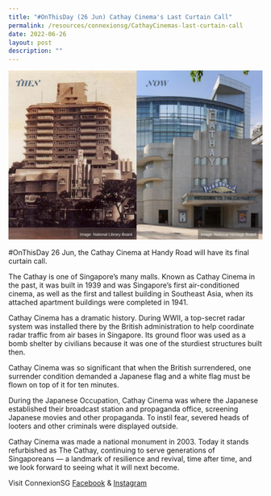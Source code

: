 ```yaml
---
title: "#OnThisDay (26 Jun) Cathay Cinema's Last Curtain Call"
permalink: /resources/connexionsg/CathayCinemas-last-curtain-call
date: 2022-06-26
layout: post
description: ""
---
```

![](/images/connexionsg/2022/Cathay%20last%20curtain%20call.jpg)

#OnThisDay 26 Jun, the Cathay Cinema at Handy Road will have its final curtain call.

The Cathay is one of Singapore’s many malls. Known as Cathay Cinema in the past, it was built in 1939 and was Singapore’s first air-conditioned cinema, as well as the first and tallest building in Southeast Asia, when its attached apartment buildings were completed in 1941.

Cathay Cinema has a dramatic history. During WWII, a top-secret radar system was installed there by the British administration to help coordinate radar traffic from air bases in Singapore. Its ground floor was used as a bomb shelter by civilians because it was one of the sturdiest structures built then.

Cathay Cinema was so significant that when the British surrendered, one surrender condition demanded a Japanese flag and a white flag must be flown on top of it for ten minutes.

During the Japanese Occupation, Cathay Cinema was where the Japanese established their broadcast station and propaganda office, screening Japanese movies and other propaganda. To instil fear, severed heads of looters and other criminals were displayed outside.

Cathay Cinema was made a national monument in 2003. Today it stands refurbished as The Cathay, continuing to serve generations of Singaporeans — a landmark of resilience and revival, time after time, and we look forward to seeing what it will next become.

Visit ConnexionSG [Facebook](https://www.facebook.com/ConnexionSG) & [Instagram](https://www.instagram.com/connexionsg/)